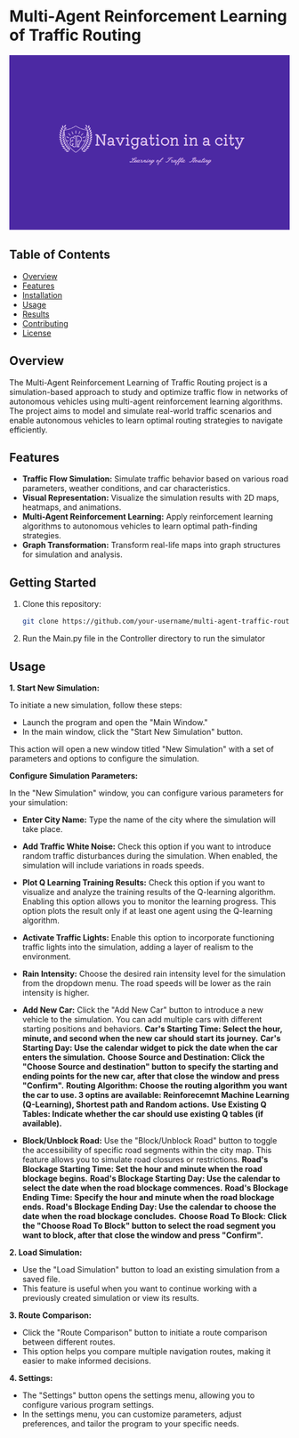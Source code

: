 # Multi-Agent Reinforcement Learning of Traffic Routing

![Project Logo](LOGO.PNG)

## Table of Contents

- [Overview](#overview)
- [Features](#features)
- [Installation](#installation)
- [Usage](#usage)
- [Results](#results)
- [Contributing](#contributing)
- [License](#license)

## Overview

The Multi-Agent Reinforcement Learning of Traffic Routing project is a simulation-based approach to study and optimize traffic flow in networks of autonomous vehicles using multi-agent reinforcement learning algorithms. The project aims to model and simulate real-world traffic scenarios and enable autonomous vehicles to learn optimal routing strategies to navigate efficiently.

## Features

- **Traffic Flow Simulation:** Simulate traffic behavior based on various road parameters, weather conditions, and car characteristics.
- **Visual Representation:** Visualize the simulation results with 2D maps, heatmaps, and animations.
- **Multi-Agent Reinforcement Learning:** Apply reinforcement learning algorithms to autonomous vehicles to learn optimal path-finding strategies.
- **Graph Transformation:** Transform real-life maps into graph structures for simulation and analysis.

## Getting Started

1. Clone this repository:
   ```bash
   git clone https://github.com/your-username/multi-agent-traffic-routing.git

2. Run the Main.py file in the Controller directory to run the simulator

## Usage

**1. Start New Simulation:**

To initiate a new simulation, follow these steps:

- Launch the program and open the "Main Window."
- In the main window, click the "Start New Simulation" button.

This action will open a new window titled "New Simulation" with a set of parameters and options to configure the simulation.

**Configure Simulation Parameters:**

In the "New Simulation" window, you can configure various parameters for your simulation:

- **Enter City Name:** Type the name of the city where the simulation will take place.

- **Add Traffic White Noise:** Check this option if you want to introduce random traffic disturbances during the simulation. When enabled, the simulation will include variations in roads speeds.

- **Plot Q Learning Training Results:** Check this option if you want to visualize and analyze the training results of the Q-learning algorithm. Enabling this option allows you to monitor the learning progress. This option plots the result only if at least one agent using the Q-learning algorithm.

- **Activate Traffic Lights:** Enable this option to incorporate functioning traffic lights into the simulation, adding a layer of realism to the environment.

- **Rain Intensity:** Choose the desired rain intensity level for the simulation from the dropdown menu. The road speeds will be lower as the rain intensity is higher.

- **Add New Car:** Click the "Add New Car" button to introduce a new vehicle to the simulation. You can add multiple cars with different starting positions and behaviors.
**Car's Starting Time: Select the hour, minute, and second when the new car should start its journey.**
**Car's Starting Day: Use the calendar widget to pick the date when the car enters the simulation.**
**Choose Source and Destination: Click the "Choose Source and destination" button to specify the starting and ending points for the new car, after that close the window and press "Confirm".**
**Routing Algorithm: Choose the routing algorithm you want the car to use. 3 optins are available: Reinforecemnt Machine Learning (Q-Learning), Shortest path and Random actions.**
**Use Existing Q Tables: Indicate whether the car should use existing Q tables (if available).**

- **Block/Unblock Road:** Use the "Block/Unblock Road" button to toggle the accessibility of specific road segments within the city map. This feature allows you to simulate road closures or restrictions.
**Road's Blockage Starting Time: Set the hour and minute when the road blockage begins.**
**Road's Blockage Starting Day: Use the calendar to select the date when the road blockage commences.**
**Road's Blockage Ending Time: Specify the hour and minute when the road blockage ends.**
**Road's Blockage Ending Day: Use the calendar to choose the date when the road blockage concludes.**
**Choose Road To Block: Click the "Choose Road To Block" button to select the road segment you want to block, after that close the window and press "Confirm".**

**2. Load Simulation:**

- Use the "Load Simulation" button to load an existing simulation from a saved file.
- This feature is useful when you want to continue working with a previously created simulation or view its results.

**3. Route Comparison:**

- Click the "Route Comparison" button to initiate a route comparison between different routes.
- This option helps you compare multiple navigation routes, making it easier to make informed decisions.

**4. Settings:**

- The "Settings" button opens the settings menu, allowing you to configure various program settings.
- In the settings menu, you can customize parameters, adjust preferences, and tailor the program to your specific needs.

